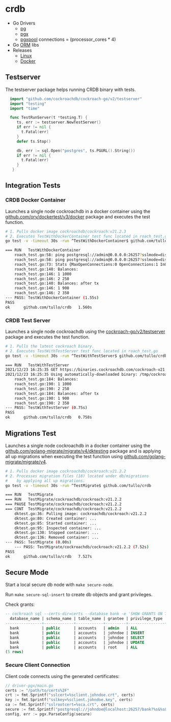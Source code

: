 # crdb

- Go Drivers
  - [pg](driver-pg/)
  - [pgx](driver-pgx/)
  - [pgxpool](https://www.cockroachlabs.com/docs/stable/connection-pooling.html?filters=go) connections = (processor_cores * 4)
- Go [ORM](company/readme.md) libs
- Releases
  - [Linux](https://www.cockroachlabs.com/docs/releases/index.html)
  - [Docker](https://www.cockroachlabs.com/docs/releases/index.html?filters=docker)

## Testserver

The testserver package helps running CRDB binary with tests.

```go
  import "github.com/cockroachdb/cockroach-go/v2/testserver"
  import "testing"
  import "time"

  func TestRunServer(t *testing.T) {
     ts, err := testserver.NewTestServer()
     if err != nil {
       t.Fatal(err)
     }
     defer ts.Stop()

     db, err := sql.Open("postgres", ts.PGURL().String())
     if err != nil {
       t.Fatal(err)
     }
   }
```

## Integration Tests

### CRDB Docker Container

Launches a single node cockroachdb in a docker container using the [github.com/ory/dockertest/v3/docker](https://github.com/ory/dockertest) package and executes the test function.

```sh
# 1. Pulls docker image cockroachdb/cockroach:v21.2.3
# 2. Executes TestWithDockerContainer test func located in roach_test.go
go test -v -timeout 30s -run ^TestWithDockerContainer$ github.com/tullo/crdb

=== RUN   TestWithDockerContainer
    roach_test.go:58: ping postgresql://admin@0.0.0.0:26257?sslmode=disable
    roach_test.go:58: ping postgresql://admin@0.0.0.0:26257?sslmode=disable
    roach_test.go:73: Stats {MaxOpenConnections:0 OpenConnections:1 InUse:0 Idle:1 WaitCount:0 WaitDuration:0s MaxIdleClosed:0 MaxIdleTimeClosed:0 MaxLifetimeClosed:0}
    roach_test.go:140: Balances: 
    roach_test.go:146: 1 1000
    roach_test.go:146: 2 250
    roach_test.go:140: Balances: after tx
    roach_test.go:146: 1 900
    roach_test.go:146: 2 350
--- PASS: TestWithDockerContainer (1.55s)
PASS
ok  	github.com/tullo/crdb	1.560s
```

### CRDB Test Server

Launches a single node cockroachdb using the [cockroach-go/v2/testserver](https://pkg.go.dev/github.com/cockroachdb/cockroach-go/v2/testserver) package and executes the test function.

```sh
# 1. Pulls the latest cockroach binary.
# 2. Executes TestWithTestServer test func located in roach_test.go
go test -v -timeout 30s -run ^TestWithTestServer$ github.com/tullo/crdb

=== RUN   TestWithTestServer
2021/12/23 16:25:35 GET https://binaries.cockroachdb.com/cockroach-v21.2.3.linux-amd64.tgz
2021/12/23 16:25:35 Using automatically-downloaded binary: /tmp/cockroach-21-2-3
    roach_test.go:184: Balances:
    roach_test.go:190: 1 1000
    roach_test.go:190: 2 250
    roach_test.go:184: Balances: after tx
    roach_test.go:190: 1 900
    roach_test.go:190: 2 350
--- PASS: TestWithTestServer (0.75s)
PASS
ok  	github.com/tullo/crdb	0.758s

```

## Migrations Test

Launches a single node cockroachdb in a docker container using the [github.com/golang-migrate/migrate/v4/dktesting](https://github.com/dhui/dktest) package and is applying all up migrations when executing the test function using [github.com/golang-migrate/migrate/v4](github.com/golang-migrate/migrate).

```sh
# 1. Pulls docker image cockroachdb/cockroach:v21.2.2
# 2. Processes migration files (18) located under db/migrations
#    by applying all up migrations.
go test -v -timeout 30s -run ^TestMigrate$ github.com/tullo/crdb

=== RUN   TestMigrate
=== RUN   TestMigrate/cockroachdb/cockroach:v21.2.2
=== PAUSE TestMigrate/cockroachdb/cockroach:v21.2.2
=== CONT  TestMigrate/cockroachdb/cockroach:v21.2.2
    dktest.go:36: Pulling image: cockroachdb/cockroach:v21.2.2        
    dktest.go:80: Created container: ...
    dktest.go:85: Started container: ...
    dktest.go:95: Inspected container: ...
    dktest.go:130: Stopped container: ...
    dktest.go:136: Removed container: ...
--- PASS: TestMigrate (0.00s)
    --- PASS: TestMigrate/cockroachdb/cockroach:v21.2.2 (7.52s)
PASS
ok  	github.com/tullo/crdb	7.527s
```

## Secure Mode

Start a local secure db node with `make secure-node`.

Run `make secure-sql-insert` to create db objects and grant privileges.

Check grants:

```sql
-- cockroach sql --certs-dir=certs --database bank -e 'SHOW GRANTS ON TABLE accounts;'
  database_name | schema_name | table_name | grantee | privilege_type | is_grantable
----------------+-------------+------------+---------+----------------+---------------
  bank          | public      | accounts   | admin   | ALL            |     true
  bank          | public      | accounts   | johndoe | INSERT         |    false
  bank          | public      | accounts   | johndoe | SELECT         |    false
  bank          | public      | accounts   | johndoe | UPDATE         |    false
  bank          | public      | accounts   | root    | ALL            |     true
(5 rows)
```

### Secure Client Connection

Client code connects using the generated certificates:

```go
// driver-pgx/main.go
certs := "/path/to/certs%2F"
crt := fmt.Sprintf("sslcert=%sclient.johndoe.crt", certs)
key := fmt.Sprintf("sslkey=%sclient.johndoe.key", certs)
ca := fmt.Sprintf("sslrootcert=%sca.crt", certs)
secure := fmt.Sprintf("postgresql://johndoe@localhost:26257/bank?%s&%s&%s&sslmode=verify-full", crt, key, ca)
config, err := pgx.ParseConfig(secure)
```
